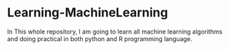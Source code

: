 # Learning-MachineLearning

In This whole repository, I am going to learn all machine learning algorithms and doing practical in both python and R programming language.
